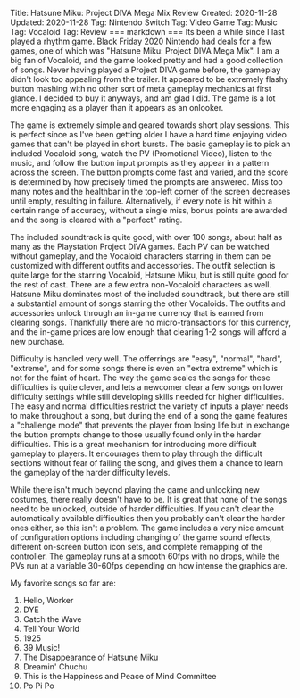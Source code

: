 Title: Hatsune Miku: Project DIVA Mega Mix Review
Created: 2020-11-28
Updated: 2020-11-28
Tag: Nintendo Switch
Tag: Video Game
Tag: Music
Tag: Vocaloid
Tag: Review
=== markdown ===
Its been a while since I last played a rhythm game. Black Friday 2020 Nintendo
had deals for a few games, one of which was "Hatsune Miku: Project DIVA Mega
Mix".  I am a big fan of Vocaloid, and the game looked pretty and had a good
collection of songs. Never having played a Project DIVA game before, the
gameplay didn't look too appealing from the trailer. It appeared to be
extremely flashy button mashing with no other sort of meta gameplay mechanics
at first glance. I decided to buy it anyways, and am glad I did. The game is a
lot more engaging as a player than it appears as an onlooker.

The game is extremely simple and geared towards short play sessions. This is
perfect since as I've been getting older I have a hard time enjoying video
games that can't be played in short bursts. The basic gameplay is to pick an
included Vocaloid song, watch the PV (Promotional Video), listen to the music,
and follow the button input prompts as they appear in a pattern across the
screen. The button prompts come fast and varied, and the score is determined by
how precisely timed the prompts are answered. Miss too many notes and the
healthbar in the top-left corner of the screen decreases until empty, resulting
in failure. Alternatively, if every note is hit within a certain range of
accuracy, without a single miss, bonus points are awarded and the song is
cleared with a "perfect" rating.

The included soundtrack is quite good, with over 100 songs, about half as many
as the Playstation Project DIVA games. Each PV can be watched without gameplay,
and the Vocaloid characters starring in them can be customized with different
outfits and accessories. The outfit selection is quite large for the starring
Vocaloid, Hatsune Miku, but is still quite good for the rest of cast. There are
a few extra non-Vocaloid characters as well. Hatsune Miku dominates most of the
included soundtrack, but there are still a substantial amount of songs starring
the other Vocaloids. The outfits and accessories unlock through an in-game
currency that is earned from clearing songs. Thankfully there are no
micro-transactions for this currency, and the in-game prices are low enough
that clearing 1-2 songs will afford a new purchase.

Difficulty is handled very well. The offerrings are "easy", "normal", "hard",
"extreme", and for some songs there is even an "extra extreme" which is not for
the faint of heart. The way the game scales the songs for these difficulties is
quite clever, and lets a newcomer clear a few songs on lower difficulty
settings while still developing skills needed for higher difficulties. The easy
and normal difficulties restrict the variety of inputs a player needs to make
throughout a song, but during the end of a song the game features a "challenge
mode" that prevents the player from losing life but in exchange the button
prompts change to those usually found only in the harder difficulties. This is
a great mechanism for introducing more difficult gameplay to players. It
encourages them to play through the difficult sections without fear of failing
the song, and gives them a chance to learn the gameplay of the harder
difficulty levels.

While there isn't much beyond playing the game and unlocking new costumes,
there really doesn't have to be.  It is great that none of the songs need to be
unlocked, outside of harder difficulties. If you can't clear the automatically
available difficulties then you probably can't clear the harder ones either, so
this isn't a problem. The game includes a very nice amount of configuration
options including changing of the game sound effects, different on-screen
button icon sets, and complete remapping of the controller. The gameplay runs
at a smooth 60fps with no drops, while the PVs run at a variable 30-60fps
depending on how intense the graphics are.

My favorite songs so far are:

1. Hello, Worker
2. DYE
3. Catch the Wave
4. Tell Your World
5. 1925
6. 39 Music!
7. The Disappearance of Hatsune Miku
8. Dreamin' Chuchu
9. This is the Happiness and Peace of Mind Committee 
10. Po Pi Po
